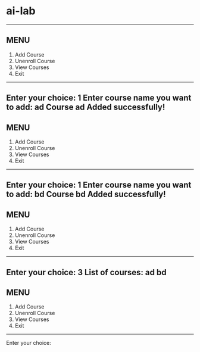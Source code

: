 # ai-lab
---------------------------
MENU
---------------------------
1. Add Course
2. Unenroll Course
3. View Courses
4. Exit
---------------------------
Enter your choice: 1
Enter course name you want to add: ad
Course ad Added successfully!
---------------------------
MENU
---------------------------
1. Add Course
2. Unenroll Course
3. View Courses
4. Exit
---------------------------
Enter your choice: 1
Enter course name you want to add: bd
Course bd Added successfully!
---------------------------
MENU
---------------------------
1. Add Course
2. Unenroll Course
3. View Courses
4. Exit
---------------------------
Enter your choice: 3
List of courses:
ad
bd
---------------------------
MENU
---------------------------
1. Add Course
2. Unenroll Course
3. View Courses
4. Exit
---------------------------
Enter your choice: 

